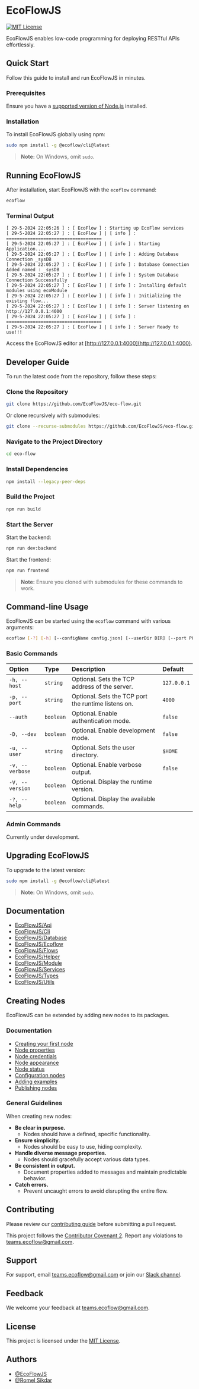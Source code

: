 # EcoFlowJS

[![MIT License](https://img.shields.io/badge/License-MIT-green.svg)](https://github.com/EcoFlowJS/eco-flow/blob/main/LICENSE)

EcoFlowJS enables low-code programming for deploying RESTful APIs effortlessly.

## Quick Start

Follow this guide to install and run EcoFlowJS in minutes.

### Prerequisites

Ensure you have a [supported version of Node.js](https://nodejs.org/en/download) installed.

### Installation

To install EcoFlowJS globally using npm:

```bash
sudo npm install -g @ecoflow/cli@latest
```

> **Note:** On Windows, omit `sudo`.

## Running EcoFlowJS

After installation, start EcoFlowJS with the `ecoflow` command:

```bash
ecoflow
```

### Terminal Output

```plaintext
[ 29-5-2024 22:05:26 ] : [ EcoFlow ] : Starting up EcoFlow services
[ 29-5-2024 22:05:27 ] : [ EcoFlow ] | [ info ] : ====================================
[ 29-5-2024 22:05:27 ] : [ EcoFlow ] | [ info ] : Starting Application....
[ 29-5-2024 22:05:27 ] : [ EcoFlow ] | [ info ] : Adding Database Connection _sysDB
[ 29-5-2024 22:05:27 ] : [ EcoFlow ] | [ info ] : Database Connection Added named : _sysDB
[ 29-5-2024 22:05:27 ] : [ EcoFlow ] | [ info ] : System Database Connection Successfully
[ 29-5-2024 22:05:27 ] : [ EcoFlow ] | [ info ] : Installing default modules using ecoModule
[ 29-5-2024 22:05:27 ] : [ EcoFlow ] | [ info ] : Initializing the existing flow...
[ 29-5-2024 22:05:27 ] : [ EcoFlow ] | [ info ] : Server listening on http://127.0.0.1:4000
[ 29-5-2024 22:05:27 ] : [ EcoFlow ] | [ info ] : ====================================
[ 29-5-2024 22:05:27 ] : [ EcoFlow ] | [ info ] : Server Ready to use!!!
```

Access the EcoFlowJS editor at [http://127.0.0.1:4000](http://127.0.0.1:4000).

## Developer Guide

To run the latest code from the repository, follow these steps:

### Clone the Repository

```bash
git clone https://github.com/EcoFlowJS/eco-flow.git
```

Or clone recursively with submodules:

```bash
git clone --recurse-submodules https://github.com/EcoFlowJS/eco-flow.git
```

### Navigate to the Project Directory

```bash
cd eco-flow
```

### Install Dependencies

```bash
npm install --legacy-peer-deps
```

### Build the Project

```bash
npm run build
```

### Start the Server

Start the backend:

```bash
npm run dev:backend
```

Start the frontend:

```bash
npm run frontend
```

> **Note:** Ensure you cloned with submodules for these commands to work.

## Command-line Usage

EcoFlowJS can be started using the `ecoflow` command with various arguments:

```bash
ecoflow [-?] [-h] [--configName config.json] [--userDir DIR] [--port PORT]
```

### Basic Commands

| Option          | Type      | Description                                         | Default     |
| :-------------- | :-------- | :-------------------------------------------------- | :---------- |
| `-h, --host`    | `string`  | Optional. Sets the TCP address of the server.       | `127.0.0.1` |
| `-p, --port`    | `string`  | Optional. Sets the TCP port the runtime listens on. | `4000`      |
| `--auth`        | `boolean` | Optional. Enable authentication mode.               | `false`     |
| `-D, --dev`     | `boolean` | Optional. Enable development mode.                  | `false`     |
| `-u, --user`    | `string`  | Optional. Sets the user directory.                  | `$HOME`     |
| `-v, --verbose` | `boolean` | Optional. Enable verbose output.                    | `false`     |
| `-V, --version` | `boolean` | Optional. Display the runtime version.              |             |
| `-?, --help`    | `boolean` | Optional. Display the available commands.           |             |

### Admin Commands

Currently under development.

## Upgrading EcoFlowJS

To upgrade to the latest version:

```bash
sudo npm install -g @ecoflow/cli@latest
```

> **Note:** On Windows, omit `sudo`.

## Documentation

- [EcoFlowJS/Api](https://github.com/EcoFlowJS/eco-flow/blob/main/packages/api/README.md)
- [EcoFlowJS/Cli](https://github.com/EcoFlowJS/eco-flow/blob/main/packages/cli/README.md)
- [EcoFlowJS/Database](https://github.com/EcoFlowJS/eco-flow/blob/main/packages/database/README.md)
- [EcoFlowJS/Ecoflow](https://github.com/EcoFlowJS/eco-flow/blob/main/packages/ecoflow/README.md)
- [EcoFlowJS/Flows](https://github.com/EcoFlowJS/eco-flow/blob/main/packages/flows/README.md)
- [EcoFlowJS/Helper](https://github.com/EcoFlowJS/eco-flow/blob/main/packages/helper/README.md)
- [EcoFlowJS/Module](https://github.com/EcoFlowJS/eco-flow/blob/main/packages/module/README.md)
- [EcoFlowJS/Services](https://github.com/EcoFlowJS/eco-flow/blob/main/packages/services/README.md)
- [EcoFlowJS/Types](https://github.com/EcoFlowJS/eco-flow/blob/main/packages/types/README.md)
- [EcoFlowJS/Utils](https://github.com/EcoFlowJS/eco-flow/blob/main/packages/utils/README.md)

## Creating Nodes

EcoFlowJS can be extended by adding new nodes to its packages.

### Documentation

- [Creating your first node]()
- [Node properties]()
- [Node credentials]()
- [Node appearance]()
- [Node status]()
- [Configuration nodes]()
- [Adding examples]()
- [Publishing nodes]()

### General Guidelines

When creating new nodes:

- **Be clear in purpose.**
  - Nodes should have a defined, specific functionality.
- **Ensure simplicity.**
  - Nodes should be easy to use, hiding complexity.
- **Handle diverse message properties.**
  - Nodes should gracefully accept various data types.
- **Be consistent in output.**
  - Document properties added to messages and maintain predictable behavior.
- **Catch errors.**
  - Prevent uncaught errors to avoid disrupting the entire flow.

## Contributing

Please review our [contributing guide](https://github.com/EcoFlowJS/eco-flow/blob/main/CONTRIBUTING.md) before submitting a pull request.

This project follows the [Contributor Covenant 2](https://www.contributor-covenant.org/version/2/1/code_of_conduct/). Report any violations to teams.ecoflow@gmail.com.

## Support

For support, email teams.ecoflow@gmail.com or join our [Slack channel](https://join.slack.com/t/ecoflowjs/shared_invite/zt-2jpm9657q-dmugTuLg_udxo9jTtnwZjA).

## Feedback

We welcome your feedback at teams.ecoflow@gmail.com.

## License

This project is licensed under the [MIT License](https://github.com/EcoFlowJS/eco-flow/blob/main/LICENSE).

## Authors

- [@EcoFlowJS](https://github.com/EcoFlowJS)
- [@Romel Sikdar](https://github.com/RomelSikdar)
